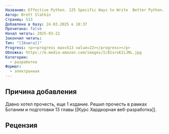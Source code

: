 ```yaml
---
Название: Effective Python. 125 Specific Ways to Write  Better Python. 3 edition
Автор: Brett Slatkin
Страниц: 513
Добавлена в базу: 24.03.2025 в 18:37
Прочитана: false
Начал читать: 2025-03-22
Закончил читать: 
Тип: "[[Книга]]"
Progress: <p><progress max=513 value=22></progress></p>
Обложка: https://m.media-amazon.com/images/I/81sroE2iJNL.jpg
Категории:
  - разработка
Формат:
  - электронная
---
```

## Причина добавления

Давно хотел прочесть, еще 1 издание. Решил прочесть в рамках Ботаним и подготовки 13 главы [[Курс Хардкорная веб-разработка]].

## Рецензия
